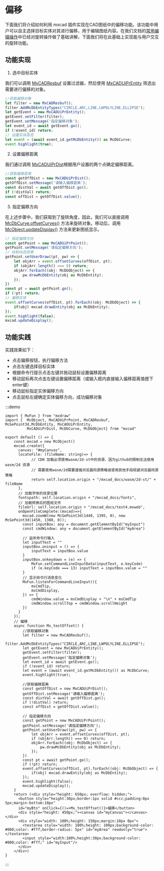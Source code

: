 # 偏移

下面我们将介绍如何利用 mxcad 插件实现在CAD图纸中的偏移功能。该功能中用户可以自主选择目标实体对其进行偏移，用于编辑图纸内容。在我们文档的[常用编辑操作](../../../5.图纸编辑/2.常用编辑操作.md#偏移)中已经对旋转操作做了基础讲解，下面我们将在此基础上实现能与用户交互的旋转功能。

## 功能实现

1. 选中目标实体

我们可以调用 [MxCADResbuf](../../../../api/classes/2d.MxCADResbuf.md#class-mxcadresbuf) 设置过滤器，然后使用 [MxCADUiPrEntity](../../../../api/classes/2d.MxCADUiPrEntity.md#class-mxcaduiprentity) 筛选出需要进行偏移的对象。

```ts
//获取偏移对象
let filter = new MxCADResbuf();
filter.AddMcDbEntityTypes("CIRCLE,ARC,LINE,LWPOLYLINE,ELLIPSE");
let getEvent = new MxCADUiPrEntity();
getEvent.setFilter(filter);
getEvent.setMessage('指定偏移对象');
let event_id = await getEvent.go();
if (!event_id) return;
// 设置实体高亮
let event = (await event_id.getMcDbEntity()) as McDbCurve;
event.highlight(true);
```

2. 设置偏移距离

我们通过调用 [MxCADUiPrDist](../../../../api/classes/2d.MxCADUiPrDist.md)根据用户设置的两个点确定偏移距离。

```ts
//获取偏移距离
const getOffDist = new MxCADUiPrDist();
getOffDist.setMessage('请输入偏移距离');
const distVal = await getOffDist.go();
if (!distVal) return;
const offDist = getOffDist.value();
```

3. 指定偏移方向

在上述步骤中，我们获取到了旋转角度，因此，我们可以直接调用 [McDbCurve.offsetCurves()](../../../../api/classes/2d.McDbCurve.md#offsetcurves) 方法来旋转对象。移动后，调用 [McObject.updateDisplay()](../../../../api/classes/2d.McObject.md#updatedisplay) 方法来更新图纸显示。

```ts
// 指定偏移方向
const getPoint = new MxCADUiPrPoint();
getPoint.setMessage('请指定偏移方向');
// 绘制动态效果
getPoint.setUserDraw((pt, pw) => {
    let objArr = event.offsetCurves(offDist, pt);
    if (objArr.length() === 0) return;
    objArr.forEach((obj: McDbObject) => {
        pw.drawMcDbEntity(obj as McDbEntity);
    });
})
const pt = await getPoint.go();
if (!pt) return;
// 偏移实体
event.offsetCurves(offDist, pt).forEach((obj: McDbObject) => {
    if(obj) mxcad.drawEntity(obj as McDbEntity);
});
event.highlight(false);
mxcad.updateDisplay();
```

## 功能实践

实践效果如下：
* 点击偏移按钮，执行偏移方法
* 点击左键选择目标实体
* 根据命令行提示点击左键并拖动鼠标设置偏移距离
* 移动鼠标再次点击左键设置偏移距离（或输入框内直接输入偏移距离值摁下enter键）
* 移动鼠标指定实体偏移方向
* 点击鼠标左键确定实体偏移方向，成功偏移对象

:::demo
```tsx
import { MxFun } from "mxdraw"
import {  McObject, MxCADUiPrPoint, MxCADResbuf, McGePoint3d,McDbEntity, MxCADUiPrEntity,
          MxCADUiPrDist, McDbCurve, McDbObject} from "mxcad"

export default () => {
    const mxcad = new McObject()
    mxcad.create({
      canvas: "#myCanvas",
      locateFile: (fileName: string)=> {
            // CDN 加载必须使用wasm/2d-st中的资源、因为github的限制无法使用wasm/2d 资源
            // 需要使用wasm/2d需要遵循浏览器同源策略或使用其他手段规避浏览器同源策略
            return self.location.origin + "/mxcad_docs/wasm/2d-st/" + fileName
      },
      // 加载字体的目录位置
      fontspath: self.location.origin + "/mxcad_docs/fonts",
      // 加载转换后的图纸文件
      fileUrl: self.location.origin + "/mxcad_docs/test4.mxweb",
      onOpenFileComplete:(mxcad)=>{
        mxcad.zoomW(new McGePoint3d(1440, 1395, 0), new McGePoint3d(1450, 1380, 0));
        const inputBox: any = document.getElementById("myInput")
        const cmdWindow: any = document.getElementById("myArea")

        // 监听命令行输入
        let inputText = ""
        inputBox.oninput = () => {
            inputText = inputBox.value
        }
        inputBox.onkeydown = (e) => {
            MxFun.setCommandLineInputData(inputText, e.keyCode)
            if (e.keyCode === 13) inputText = inputBox.value = ""
        }
        // 显示命令行消息变化
        MxFun.listenForCommandLineInput(({
            msCmdTip,
            msCmdDisplay,
        }) => {
            cmdWindow.value = msCmdDisplay + "\n" + msCmdTip
            cmdWindow.scrollTop = cmdWindow.scrollHeight
        })
      }
    });
    // 偏移
    async function Mx_testOffset() {
        //获取偏移对象
        let filter = new MxCADResbuf();
        filter.AddMcDbEntityTypes("CIRCLE,ARC,LINE,LWPOLYLINE,ELLIPSE");
        let getEvent = new MxCADUiPrEntity();
        getEvent.setFilter(filter);
        getEvent.setMessage('指定偏移对象');
        let event_id = await getEvent.go();
        if (!event_id) return;
        let event = (await event_id.getMcDbEntity()) as McDbCurve;
        event.highlight(true);

        //获取偏移距离
        const getOffDist = new MxCADUiPrDist();
        getOffDist.setMessage('请输入偏移距离');
        const distVal = await getOffDist.go();
        if (!distVal) return;
        const offDist = getOffDist.value();

        // 指定偏移方向
        const getPoint = new MxCADUiPrPoint();
        getPoint.setMessage('请指定偏移方向');
        getPoint.setUserDraw((pt, pw) => {
            let objArr = event.offsetCurves(offDist, pt);
            if (objArr.length() === 0) return;
            objArr.forEach((obj: McDbObject) => {
                pw.drawMcDbEntity(obj as McDbEntity);
            });
        })
        const pt = await getPoint.go();
        if (!pt) return;
        event.offsetCurves(offDist, pt).forEach((obj: McDbObject) => {
            if(obj) mxcad.drawEntity(obj as McDbEntity);
        });
        event.highlight(false);
        mxcad.updateDisplay();
    }
    return (<div style="height: 650px; overflow: hidden;">
      <button style="height:30px;border:1px solid #ccc;padding:0px 5px;margin-bottom:10px"
      id="myBtn" onClick={()=>Mx_testOffset()}>偏移</button>
      <div style="height: 450px;"><canvas id="myCanvas"></canvas></div>
      <div style="width: 100%;height: 150px;margin:10px 0px">
        <textarea style="width: 100%;height: 100px;background-color: #000;color: #fff;border-radius: 5px" id="myArea" readonly="true"></textarea>
        <input style="width:100%;height:30px;background-color: #000;color: #fff;" id="myInput"/>
      </div>
    </div>)
}
```
:::



